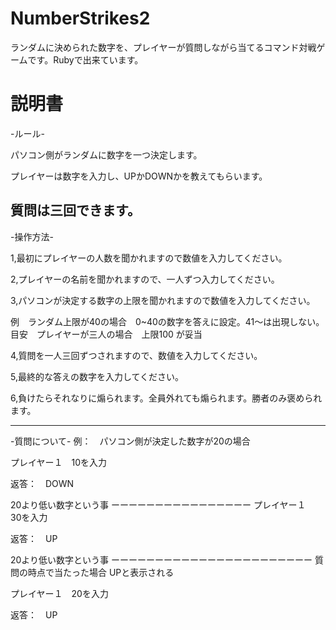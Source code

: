# NumberStrikes2
ランダムに決められた数字を、プレイヤーが質問しながら当てるコマンド対戦ゲームです。Rubyで出来ています。

# 説明書

-ルール-

パソコン側がランダムに数字を一つ決定します。

プレイヤーは数字を入力し、UPかDOWNかを教えてもらいます。

質問は三回できます。
-------------------------------------------------------------------------------------------------------

-操作方法-

1,最初にプレイヤーの人数を聞かれますので数値を入力してください。

2,プレイヤーの名前を聞かれますので、一人ずつ入力してください。

3,パソコンが決定する数字の上限を聞かれますので数値を入力してください。

例　ランダム上限が40の場合　0~40の数字を答えに設定。41～は出現しない。
目安　プレイヤーが三人の場合　上限100 が妥当


4,質問を一人三回ずつされますので、数値を入力してください。

5,最終的な答えの数字を入力してください。

6,負けたらそれなりに煽られます。全員外れても煽られます。勝者のみ褒められます。


----------------------------------------------

-質問について-
例：　パソコン側が決定した数字が20の場合

プレイヤー１　10を入力

返答：　DOWN

20より低い数字という事
ーーーーーーーーーーーーーーーー
プレイヤー１　30を入力

返答：　UP

20より低い数字という事
ーーーーーーーーーーーーーーーーーーーーーーー
質問の時点で当たった場合
UPと表示される

プレイヤー１　20を入力

返答：　UP

